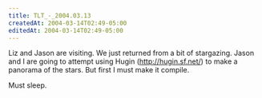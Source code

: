 ```yaml
---
title: TLT_-_2004.03.13
createdAt: 2004-03-14T02:49-05:00
editedAt: 2004-03-14T02:49-05:00
---
```


Liz and Jason are visiting. We just returned from a bit of stargazing. Jason and I are going to attempt using Hugin (http://hugin.sf.net/) to make a panorama of the stars. But first I must make it compile.

Must sleep.

